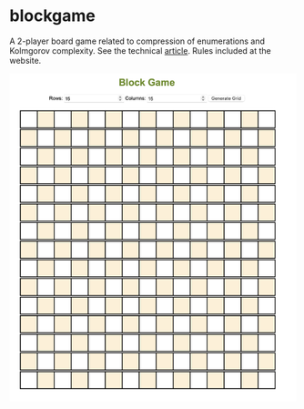 # blockgame
A 2-player board game related to compression of enumerations and Kolmgorov complexity. See the technical  [article](https://arxiv.org/abs/2304.03030). Rules included at the website.

![](./img/evenImg.png)
